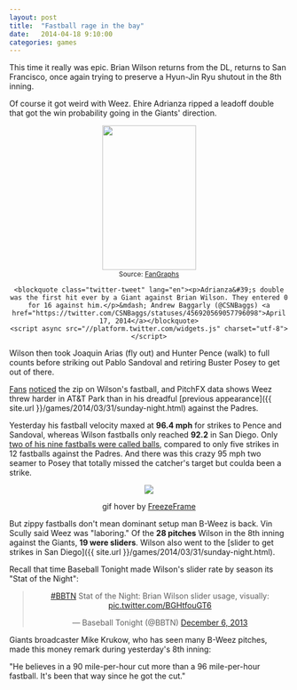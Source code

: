 ```yaml
---
layout: post
title:  "Fastball rage in the bay"
date:   2014-04-18 9:10:00
categories: games
---
```


This time it really was epic. Brian Wilson returns from the DL, returns to San Francisco, once again trying to preserve a Hyun-Jin Ryu shutout in the 8th inning.

Of course it got weird with Weez. Ehire Adrianza ripped a leadoff double that got the win probability going in the Giants' direction.

<div align="center">
    <img style="width:169px; height:260px;" src="{{ site.url }}/post-assets/2014-04-18-vs-giants/chart.png"/>
    </br><span style="font-size:9pt;">Source: <a href="http://www.fangraphs.com/wins.aspx?date=2014-04-17&team=Dodgers&dh=0&season=2014">FanGraphs</a></span>

    <blockquote class="twitter-tweet" lang="en"><p>Adrianza&#39;s double was the first hit ever by a Giant against Brian Wilson. They entered 0 for 16 against him.</p>&mdash; Andrew Baggarly (@CSNBaggs) <a href="https://twitter.com/CSNBaggs/statuses/456920569057796098">April 17, 2014</a></blockquote>
    <script async src="//platform.twitter.com/widgets.js" charset="utf-8"></script>
</div>

Wilson then took Joaquin Arias (fly out) and Hunter Pence (walk) to full counts before striking out Pablo Sandoval and retiring Buster Posey to get out of there.

[Fans](https://twitter.com/softballkenzie/status/456922356741459968) [noticed](https://twitter.com/THEREAL_DV/status/456918487949000704) the zip on Wilson's fastball, and PitchFX data shows Weez threw harder in AT&T Park than in his dreadful [previous appearance]({{ site.url }}/games/2014/03/31/sunday-night.html) against the Padres.

Yesterday his fastball velocity maxed at <strong>96.4 mph</strong> for strikes to Pence and Sandoval, whereas Wilson fastballs only reached <strong>92.2</strong> in San Diego. Only [two of his nine fastballs were called balls](https://github.com/danhillreports/isbrianwilsonraging/blob/master/data/2014-04-18-vs-giants/bweez.R#L32), compared to only five strikes in 12 fastballs against the Padres. And there was this crazy 95 mph two seamer to Posey that totally missed the catcher's target but coulda been a strike.

<div align="center">
    <img class="freezeframe" src="{{ site.url }}/post-assets/2014-04-18-vs-giants/ft.gif"/>
    <p class="caption">gif hover by <a href="http://freezeframe.chrisantonellis.com">FreezeFrame</a></p>
</div>

But zippy fastballs don't mean dominant setup man B-Weez is back. Vin Scully said Weez was "laboring." Of the <strong>28 pitches</strong> Wilson in the 8th inning against the Giants, <strong>19 were sliders</strong>. Wilson also went to the [slider to get strikes in San Diego]({{ site.url }}/games/2014/03/31/sunday-night.html).

Recall that time Baseball Tonight made Wilson's slider rate by season its "Stat of the Night":

<div align="center">
    <blockquote class="twitter-tweet" lang="en"><p><a href="https://twitter.com/search?q=%23BBTN&amp;src=hash">#BBTN</a> Stat of the Night: Brian Wilson slider usage, visually: <a href="http://t.co/BGHtfouGT6">pic.twitter.com/BGHtfouGT6</a></p>&mdash; Baseball Tonight (@BBTN) <a href="https://twitter.com/BBTN/statuses/408757249746563072">December 6, 2013</a></blockquote>
    <script async src="//platform.twitter.com/widgets.js" charset="utf-8"></script>
</div>

Giants broadcaster Mike Krukow, who has seen many B-Weez pitches, made this money remark during yesterday's 8th inning:

"He believes in a 90 mile-per-hour cut more than a 96 mile-per-hour fastball. It's been that way since he got the cut."
